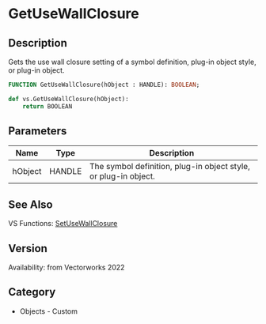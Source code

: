 # GetUseWallClosure

## Description
Gets the use wall closure setting of a symbol definition, plug-in object style, or plug-in object.

```pascal
FUNCTION GetUseWallClosure(hObject : HANDLE): BOOLEAN;
```

```python
def vs.GetUseWallClosure(hObject):
    return BOOLEAN
```

## Parameters
|Name|Type|Description|
|---|---|---|
|hObject|HANDLE|The symbol definition, plug-in object style, or plug-in object.|

## See Also
VS Functions:
[SetUseWallClosure](SetUseWallClosure.md)

## Version
Availability: from Vectorworks 2022

## Category
* Objects - Custom

